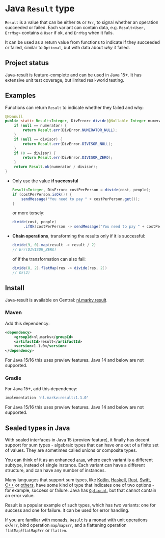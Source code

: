 
# Java `Result` type

`Result` is a value that can be either `Ok` or `Err`, to signal whether an operation succeeded or failed. Each variant can contain data, e.g. `Result<User, ErrMsg>` contains a `User` if ok, and `ErrMsg` when it fails.

It can be used as a return value from functions to indicate if they succeeded or failed, similar to `Optional`, but with data about _why_ it failed.

## Project status

Java-result is feature-complete and can be used in Java 15+. It has extensive unit test coverage, but limited real-world testing.

## Examples

Functions can return `Result` to indicate whether they failed and why:

```java
@Nonnull
public static Result<Integer, DivError> divide(@Nullable Integer numerator, @Nullable Integer divisor) {
    if (null == numerator) {
        return Result.err(DivError.NUMERATOR_NULL);
    }
    if (null == divisor) {
        return Result.err(DivError.DIVISOR_NULL);
    }
    if (0 == divisor) {
        return Result.err(DivError.DIVISOR_ZERO);
    }
    return Result.ok(numerator / divisor);
}
```

* Only use the value **if successful**
  
   ```java
   Result<Integer, DivError> costPerPerson = divide(cost, people);
   if (costPerPerson.isOk()) {
	   sendMessage("You need to pay " + costPerPerson.get());
   }
   ```

   or more tersely:

   ```java
   divide(cost, people)
        .ifOk(costPerPerson -> sendMessage("You need to pay " + costPerPerson));
   ```

* **Chain operations**, transforming the results only if it is successful:

   ```java
   divide(9, 0).map(result -> result / 2)
   // Err(DIVISOR_ZERO)
   ```
   
   of if the transformation can also fail:

   ```java
   divide(8, 2).flatMap(res -> divide(res, 2))
   // Ok(2)
   ```





## Install

Java-result is available on Central: [nl.markv.result](https://search.maven.org/artifact/nl.markv/result).

### Maven

Add this dependency:

```xml
<dependency>
    <groupId>nl.markv</groupId>
    <artifactId>result</artifactId>
    <version>1.1.0</version>
</dependency>
```

For Java 15/16 this uses preview features. Java 14 and below are not supported.

### Gradle

For Java 15+, add this dependency:

```groovy
implementation 'nl.markv:result:1.1.0'
```

For Java 15/16 this uses preview features. Java 14 and below are not supported.

## Sealed types in Java

With sealed interfaces in Java 15 (preview feature), it finally has decent support for sum types - algebraic types that can have one out of a finite set of values. They are sometimes called unions or composite types.

You can think of it as an enhanced [`enum`](https://docs.oracle.com/en/java/javase/13/language/switch-expressions.html), where each variant is a different subtype, instead of single instance. Each variant can have a different structure, and can have any number of instances.

Many languages that support sum types, like [Kotlin](https://kotlinlang.org/api/latest/jvm/stdlib/kotlin/-result/), [Haskell](https://hackage.haskell.org/package/base-4.14.1.0/docs/Data-Either.html), [Rust](https://doc.rust-lang.org/std/result/), [Swift](https://www.swiftbysundell.com/articles/the-power-of-result-types-in-swift/), [C++](https://bell0bytes.eu/expected/) or [others](https://en.wikipedia.org/wiki/Result_type), have some kind of type that indicates one of two options - for example, success or failure.  Java has [`Optional`](https://docs.oracle.com/javase/8/docs/api/java/util/Optional.html), but that cannot contain an error value.

Result is a popular example of such types, which has two variants: one for success and one for failure. It can be used for error handling.

If you are familiar with [monads](https://adambennett.dev/2020/05/the-result-monad/), `Result` is a monad with unit operations `ok`/`err`, bind operation `map`/`mapErr`, and a flattening operation `flatMap`/`flatMapErr` or `flatten`. 
